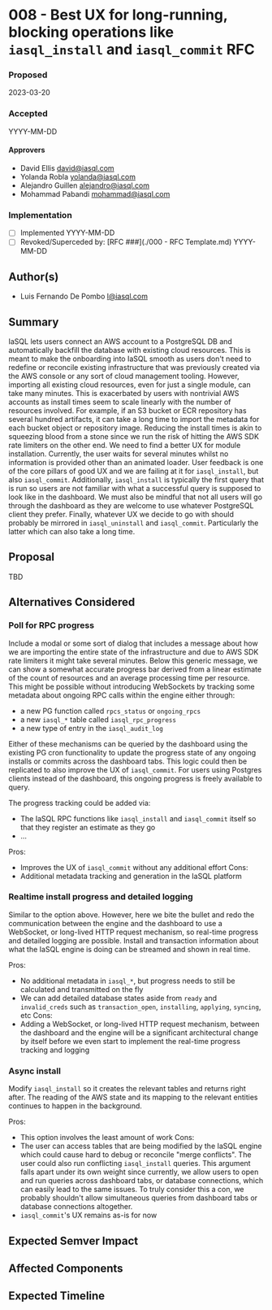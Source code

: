 # 008 - Best UX for long-running, blocking operations like `iasql_install` and `iasql_commit` RFC

### Proposed

2023-03-20

### Accepted

YYYY-MM-DD

#### Approvers

- David Ellis <david@iasql.com>
- Yolanda Robla <yolanda@iasql.com>
- Alejandro Guillen <alejandro@iasql.com>
- Mohammad Pabandi <mohammad@iasql.com>

### Implementation

- [ ] Implemented YYYY-MM-DD
- [ ] Revoked/Superceded by: [RFC ###](./000 - RFC Template.md) YYYY-MM-DD

## Author(s)

- Luis Fernando De Pombo <l@iasql.com>

## Summary

IaSQL lets users connect an AWS account to a PostgreSQL DB and automatically backfill the database with existing cloud resources. This is meant to make the onboarding into IaSQL smooth as users don't need to redefine or reconcile existing infrastructure that was previously created via the AWS console or any sort of cloud management tooling. However, importing all existing cloud resources, even for just a single module, can take many minutes. This is exacerbated by users with nontrivial AWS accounts as install times seem to scale linearly with the number of resources involved. For example, if an S3 bucket or ECR repository has several hundred artifacts, it can take a long time to import the metadata for each bucket object or repository image. Reducing the install times is akin to squeezing blood from a stone since we run the risk of hitting the AWS SDK rate limiters on the other end. We need to find a better UX for module installation. Currently, the user waits for several minutes whilst no information is provided other than an animated loader. User feedback is one of the core pillars of good UX and we are failing at it for `iasql_install`, but also `iasql_commit`. Additionally, `iasql_install` is typically the first query that is run so users are not familiar with what a successful query is supposed to look like in the dashboard. We must also be mindful that not all users will go through the dashboard as they are welcome to use whatever PostgreSQL client they prefer. Finally, whatever UX we decide to go with should probably be mirrored in `iasql_uninstall` and `iasql_commit`. Particularly the latter which can also take a long time.

## Proposal

TBD

## Alternatives Considered

### Poll for RPC progress

Include a modal or some sort of dialog that includes a message about how we are importing the entire state of the infrastructure and due to AWS SDK rate limiters it might take several minutes. Below this generic message, we can show a somewhat accurate progress bar derived from a linear estimate of the count of resources and an average processing time per resource. This might be possible without introducing WebSockets by tracking some metadata about ongoing RPC calls within the engine either through:

- a new PG function called `rpcs_status` or `ongoing_rpcs` 
- a new `iasql_*` table called `iasql_rpc_progress`
- a new type of entry in the `iasql_audit_log`

Either of these mechanisms can be queried by the dashboard using the existing PG cron functionality to update the progress state of any ongoing installs or commits across the dashboard tabs. This logic could then be replicated to also improve the UX of `iasql_commit`. For users using Postgres clients instead of the dashboard, this ongoing progress is freely available to query.

The progress tracking could be added via:
- The IaSQL RPC functions like `iasql_install` and `iasql_commit` itself so that they register an estimate as they go
- ...

Pros:
- Improves the UX of `iasql_commit` without any additional effort
Cons:
- Additional metadata tracking and generation in the IaSQL platform


### Realtime install progress and detailed logging

Similar to the option above. However, here we bite the bullet and redo the communication between the engine and the dashboard to use a WebSocket, or long-lived HTTP request mechanism, so real-time progress and detailed logging are possible. Install and transaction information about what the IaSQL engine is doing can be streamed and shown in real time.

Pros:
- No additional metadata in `iasql_*`, but progress needs to still be calculated and transmitted on the fly
- We can add detailed database states aside from `ready` and `invalid_creds` such as `transaction_open`, `installing`, `applying`, `syncing`, etc
Cons:
- Adding a WebSocket, or long-lived HTTP request mechanism, between the dashboard and the engine will be a significant architectural change by itself before we even start to implement the real-time progress tracking and logging

### Async install

Modify `iasql_install` so it creates the relevant tables and returns right after. The reading of the AWS state and its mapping to the relevant entities continues to happen in the background.

Pros:
- This option involves the least amount of work
Cons:
- The user can access tables that are being modified by the IaSQL engine which could cause hard to debug or reconcile "merge conflicts". The user could also run conflicting `iasql_install` queries. This argument falls apart under its own weight since currently, we allow users to open and run queries across dashboard tabs, or database connections, which can easily lead to the same issues. To truly consider this a con, we probably shouldn't allow simultaneous queries from dashboard tabs or database connections altogether.
- `iasql_commit`'s UX remains as-is for now

## Expected Semver Impact

## Affected Components

## Expected Timeline
